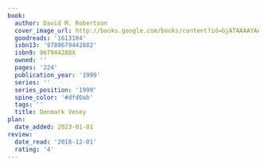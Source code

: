 ```yaml
---
book:
  author: David M. Robertson
  cover_image_url: http://books.google.com/books/content?id=GjATAAAAYAAJ&printsec=frontcover&img=1&zoom=1&source=gbs_api
  goodreads: '1613104'
  isbn13: '9780679442882'
  isbn9: 067944288X
  owned: ''
  pages: '224'
  publication_year: '1999'
  series: ''
  series_position: '1999'
  spine_color: '#dfd0ab'
  tags: ''
  title: Denmark Vesey
plan:
  date_added: 2023-01-01
review:
  date_read: '2018-12-01'
  rating: '4'
---
```

